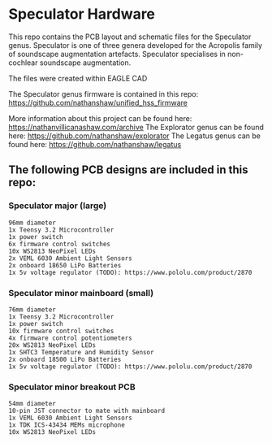# Speculator Hardware

This repo contains the PCB layout and schematic files for the Speculator genus.
Speculator is one of three genera developed for the Acropolis family of soundscape augmentation artefacts. Speculator specialises in non-cochlear soundscape augmentation.

The files were created within EAGLE CAD

The Speculator genus firmware is contained in this repo: https://github.com/nathanshaw/unified_hss_firmware

More information about this project can be found here: https://nathanvillicanashaw.com/archive
The Explorator genus can be found here: https://github.com/nathanshaw/explorator
The Legatus genus can be found here: https://github.com/nathanshaw/legatus


The following PCB designs are included in this repo:
----------------------------------------------------

### Speculator major (large)
    96mm diameter
    1x Teensy 3.2 Microcontroller
    1x power switch
    6x firmware control switches
    10x WS2813 NeoPixel LEDs
    2x VEML 6030 Ambient Light Sensors
    2x onboard 18650 LiPo Batteries
    1x 5v voltage regulator (TODO): https://www.pololu.com/product/2870

### Speculator minor mainboard (small)
    76mm diameter
    1x Teensy 3.2 Microcontroller
    1x power switch
    10x firmware control switches
    4x firmware control potentiometers 
    20x WS2813 NeoPixel LEDs
    1x SHTC3 Temperature and Humidity Sensor
    2x onboard 18500 LiPo Batteries
    1x 5v voltage regulator (TODO): https://www.pololu.com/product/2870

### Speculator minor breakout PCB
    54mm diameter
    10-pin JST connector to mate with mainboard
    1x VEML 6030 Ambient Light Sensors
    1x TDK ICS-43434 MEMs microphone
    10x WS2813 NeoPixel LEDs
